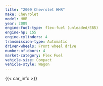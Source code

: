 ```yaml
---
title: "2009 Chevrolet HHR"
make: Chevrolet
model: HHR
year: 2009
engine-fuel-type: flex-fuel (unleaded/E85)
engine-hp: 155
engine-cylinders: 4
transmission-type: Automatic
driven-wheels: Front wheel drive
number-of-doors: 4
market-category: Flex Fuel
vehicle-size: Compact
vehicle-style: Wagon
---
```


{{< car_info >}}
